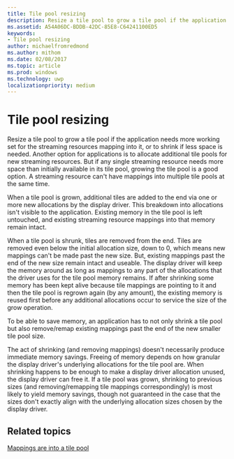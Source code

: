 ```yaml
---
title: Tile pool resizing
description: Resize a tile pool to grow a tile pool if the application needs more working set for the streaming resources mapping into it, or to shrink if less space is needed.
ms.assetid: A54A06DC-BDDB-42DC-85E8-C64241100ED5
keywords:
- Tile pool resizing
author: michaelfromredmond
ms.author: mithom
ms.date: 02/08/2017
ms.topic: article
ms.prod: windows
ms.technology: uwp
localizationpriority: medium
---
```


# Tile pool resizing


Resize a tile pool to grow a tile pool if the application needs more working set for the streaming resources mapping into it, or to shrink if less space is needed. Another option for applications is to allocate additional tile pools for new streaming resources. But if any single streaming resource needs more space than initially available in its tile pool, growing the tile pool is a good option. A streaming resource can't have mappings into multiple tile pools at the same time.

When a tile pool is grown, additional tiles are added to the end via one or more new allocations by the display driver. This breakdown into allocations isn't visible to the application. Existing memory in the tile pool is left untouched, and existing streaming resource mappings into that memory remain intact.

When a tile pool is shrunk, tiles are removed from the end. Tiles are removed even below the initial allocation size, down to 0, which means new mappings can't be made past the new size. But, existing mappings past the end of the new size remain intact and useable. The display driver will keep the memory around as long as mappings to any part of the allocations that the driver uses for the tile pool memory remains. If after shrinking some memory has been kept alive because tile mappings are pointing to it and then the tile pool is regrown again (by any amount), the existing memory is reused first before any additional allocations occur to service the size of the grow operation.

To be able to save memory, an application has to not only shrink a tile pool but also remove/remap existing mappings past the end of the new smaller tile pool size.

The act of shrinking (and removing mappings) doesn't necessarily produce immediate memory savings. Freeing of memory depends on how granular the display driver's underlying allocations for the tile pool are. When shrinking happens to be enough to make a display driver allocation unused, the display driver can free it. If a tile pool was grown, shrinking to previous sizes (and removing/remapping tile mappings correspondingly) is most likely to yield memory savings, though not guaranteed in the case that the sizes don't exactly align with the underlying allocation sizes chosen by the display driver.

## <span id="related-topics"></span>Related topics


[Mappings are into a tile pool](mappings-are-into-a-tile-pool.md)

 

 





